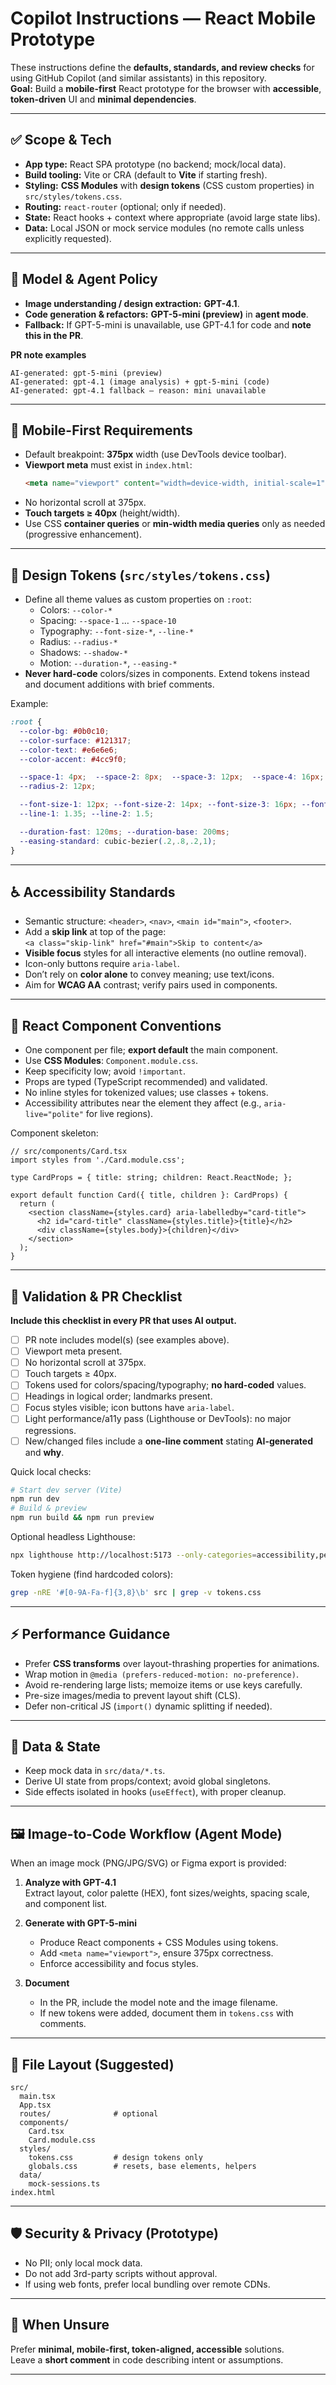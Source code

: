 # Copilot Instructions — React Mobile Prototype

These instructions define the **defaults, standards, and review checks** for using GitHub Copilot (and similar assistants) in this repository.  
**Goal:** Build a **mobile-first** React prototype for the browser with **accessible**, **token-driven** UI and **minimal dependencies**.

---

## ✅ Scope & Tech
- **App type:** React SPA prototype (no backend; mock/local data).
- **Build tooling:** Vite or CRA (default to **Vite** if starting fresh).
- **Styling:** **CSS Modules** with **design tokens** (CSS custom properties) in `src/styles/tokens.css`.
- **Routing:** `react-router` (optional; only if needed).
- **State:** React hooks + context where appropriate (avoid large state libs).
- **Data:** Local JSON or mock service modules (no remote calls unless explicitly requested).

---

## 🤖 Model & Agent Policy
- **Image understanding / design extraction:** **GPT-4.1**.
- **Code generation & refactors:** **GPT-5-mini (preview)** in **agent mode**.
- **Fallback:** If GPT-5-mini is unavailable, use GPT-4.1 for code and **note this in the PR**.

**PR note examples**
```
AI-generated: gpt-5-mini (preview)
AI-generated: gpt-4.1 (image analysis) + gpt-5-mini (code)
AI-generated: gpt-4.1 fallback — reason: mini unavailable
```

---

## 📱 Mobile-First Requirements
- Default breakpoint: **375px** width (use DevTools device toolbar).
- **Viewport meta** must exist in `index.html`:
  ```html
  <meta name="viewport" content="width=device-width, initial-scale=1" />
  ```
- No horizontal scroll at 375px.
- **Touch targets ≥ 40px** (height/width).
- Use CSS **container queries** or **min-width media queries** only as needed (progressive enhancement).

---

## 🎨 Design Tokens (`src/styles/tokens.css`)
- Define all theme values as custom properties on `:root`:
  - Colors: `--color-*`
  - Spacing: `--space-1` … `--space-10`
  - Typography: `--font-size-*`, `--line-*`
  - Radius: `--radius-*`
  - Shadows: `--shadow-*`
  - Motion: `--duration-*`, `--easing-*`
- **Never hard-code** colors/sizes in components. Extend tokens instead and document additions with brief comments.

Example:
```css
:root {
  --color-bg: #0b0c10;
  --color-surface: #121317;
  --color-text: #e6e6e6;
  --color-accent: #4cc9f0;

  --space-1: 4px;  --space-2: 8px;  --space-3: 12px;  --space-4: 16px;
  --radius-2: 12px;

  --font-size-1: 12px; --font-size-2: 14px; --font-size-3: 16px; --font-size-4: 18px;
  --line-1: 1.35; --line-2: 1.5;

  --duration-fast: 120ms; --duration-base: 200ms;
  --easing-standard: cubic-bezier(.2,.8,.2,1);
}
```

---

## ♿ Accessibility Standards
- Semantic structure: `<header>`, `<nav>`, `<main id="main">`, `<footer>`.
- Add a **skip link** at top of the page:  
  `<a class="skip-link" href="#main">Skip to content</a>`
- **Visible focus** styles for all interactive elements (no outline removal).
- Icon-only buttons require `aria-label`.
- Don’t rely on **color alone** to convey meaning; use text/icons.
- Aim for **WCAG AA** contrast; verify pairs used in components.

---

## 🧩 React Component Conventions
- One component per file; **export default** the main component.
- Use **CSS Modules**: `Component.module.css`.
- Keep specificity low; avoid `!important`.
- Props are typed (TypeScript recommended) and validated.
- No inline styles for tokenized values; use classes + tokens.
- Accessibility attributes near the element they affect (e.g., `aria-live="polite"` for live regions).

Component skeleton:
```tsx
// src/components/Card.tsx
import styles from './Card.module.css';

type CardProps = { title: string; children: React.ReactNode; };

export default function Card({ title, children }: CardProps) {
  return (
    <section className={styles.card} aria-labelledby="card-title">
      <h2 id="card-title" className={styles.title}>{title}</h2>
      <div className={styles.body}>{children}</div>
    </section>
  );
}
```

---

## 🧪 Validation & PR Checklist
**Include this checklist in every PR that uses AI output.**

- [ ] PR note includes model(s) (see examples above).
- [ ] Viewport meta present.
- [ ] No horizontal scroll at 375px.
- [ ] Touch targets ≥ 40px.
- [ ] Tokens used for colors/spacing/typography; **no hard-coded** values.
- [ ] Headings in logical order; landmarks present.
- [ ] Focus styles visible; icon buttons have `aria-label`.
- [ ] Light performance/a11y pass (Lighthouse or DevTools): no major regressions.
- [ ] New/changed files include a **one-line comment** stating **AI-generated** and **why**.

Quick local checks:
```bash
# Start dev server (Vite)
npm run dev
# Build & preview
npm run build && npm run preview
```
Optional headless Lighthouse:
```bash
npx lighthouse http://localhost:5173 --only-categories=accessibility,performance --chrome-flags="--headless"
```
Token hygiene (find hardcoded colors):
```bash
grep -nRE '#[0-9A-Fa-f]{3,8}\b' src | grep -v tokens.css
```

---

## ⚡ Performance Guidance
- Prefer **CSS transforms** over layout-thrashing properties for animations.
- Wrap motion in `@media (prefers-reduced-motion: no-preference)`.
- Avoid re-rendering large lists; memoize items or use keys carefully.
- Pre-size images/media to prevent layout shift (CLS).
- Defer non-critical JS (`import()` dynamic splitting if needed).

---

## 🔄 Data & State
- Keep mock data in `src/data/*.ts`.
- Derive UI state from props/context; avoid global singletons.
- Side effects isolated in hooks (`useEffect`), with proper cleanup.

---

## 🖼️ Image-to-Code Workflow (Agent Mode)
When an image mock (PNG/JPG/SVG) or Figma export is provided:

1) **Analyze with GPT-4.1**  
   Extract layout, color palette (HEX), font sizes/weights, spacing scale, and component list.

2) **Generate with GPT-5-mini**  
   - Produce React components + CSS Modules using tokens.
   - Add `<meta name="viewport">`, ensure 375px correctness.
   - Enforce accessibility and focus styles.

3) **Document**  
   - In the PR, include the model note and the image filename.  
   - If new tokens were added, document them in `tokens.css` with comments.

---

## 🧰 File Layout (Suggested)
```
src/
  main.tsx
  App.tsx
  routes/              # optional
  components/
    Card.tsx
    Card.module.css
  styles/
    tokens.css         # design tokens only
    globals.css        # resets, base elements, helpers
  data/
    mock-sessions.ts
index.html
```

---

## 🛡️ Security & Privacy (Prototype)
- No PII; only local mock data.
- Do not add 3rd-party scripts without approval.
- If using web fonts, prefer local bundling over remote CDNs.

---

## 🧭 When Unsure
Prefer **minimal, mobile-first, token-aligned, accessible** solutions.  
Leave a **short comment** in code describing intent or assumptions.

---

